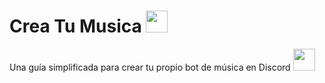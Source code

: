 # Crea Tu Musica  <img src="https://cdn.discordapp.com/emojis/811258280751136778.gif?v=1" width="35px">

Una guía simplificada para crear tu propio bot de música en Discord <img src="https://discord.com/assets/f9bb9c4af2b9c32a2c5ee0014661546d.png" width="35px">
